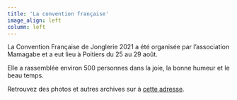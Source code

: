 ```yaml
---
title: 'La convention française'
image_align: left
column: left
---
```


La Convention Française de Jonglerie 2021 a été organisée par l’association Mamagabe et a eut lieu à Poitiers du 25 au 29 août. 

Elle a rassemblée environ 500 personnes dans la joie, la bonne humeur et le beau temps.

Retrouvez des photos et autres archives sur à [cette adresse](https://www.facebook.com/groups/132641280106271/media).
